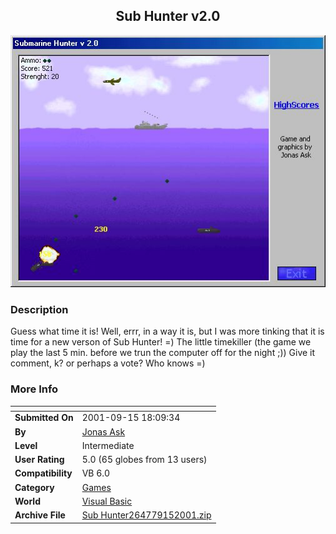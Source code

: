 ﻿<div align="center">

## Sub Hunter v2\.0

<img src="PIC2001915131108023.jpg">
</div>

### Description

Guess what time it is! Well, errr, in a way it is, but I was more tinking that it is time for a new verson of Sub Hunter! =) The little timekiller (the game we play the last 5 min. before we trun the computer off for the night ;)) Give it comment, k? or perhaps a vote? Who knows =)
 
### More Info
 


<span>             |<span>
---                |---
**Submitted On**   |2001-09-15 18:09:34
**By**             |[Jonas Ask](https://github.com/Planet-Source-Code/PSCIndex/blob/master/ByAuthor/jonas-ask.md)
**Level**          |Intermediate
**User Rating**    |5.0 (65 globes from 13 users)
**Compatibility**  |VB 6\.0
**Category**       |[Games](https://github.com/Planet-Source-Code/PSCIndex/blob/master/ByCategory/games__1-38.md)
**World**          |[Visual Basic](https://github.com/Planet-Source-Code/PSCIndex/blob/master/ByWorld/visual-basic.md)
**Archive File**   |[Sub Hunter264779152001\.zip](https://github.com/Planet-Source-Code/jonas-ask-sub-hunter-v2-0__1-27262/archive/master.zip)








